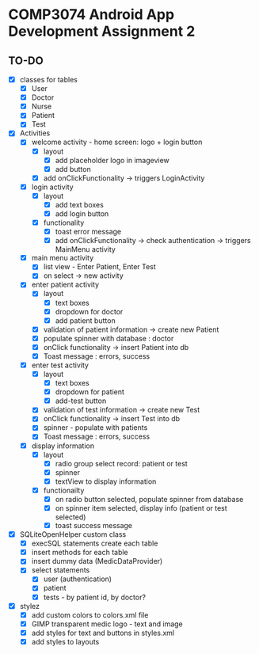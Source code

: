 # COMP3074 Android App Development Assignment 2
## TO-DO
- [x] classes for tables
	- [x] User
	- [x] Doctor
	- [x] Nurse
	- [x] Patient
	- [x] Test
- [X] Activities
	- [X] welcome activity - home screen: logo + login button
		- [X] layout
			- [X] add placeholder logo in imageview
			- [X] add button
		- [X] add onClickFunctionality -> triggers LoginActivity
	- [X] login activity
		- [X] layout
			- [X] add text boxes
			- [X] add login button
		- [X] functionality
			- [X] toast error message
			- [X] add onClickFunctionality -> check authentication -> triggers MainMenu activity
	- [X] main menu activity
		- [X] list view - Enter Patient, Enter Test
		- [X] on select -> new activity
	- [X] enter patient activity
		- [X] layout
			- [X] text boxes
			- [X] dropdown for doctor
			- [X] add patient button
		- [X] validation of patient information -> create new Patient
		- [X] populate spinner with database : doctor
		- [X] onClick functionality -> insert Patient into db
		- [X] Toast message : errors, success
	- [X] enter test activity
		- [X] layout
			- [X] text boxes
			- [X] dropdown for patient
			- [X] add-test button
		- [X] validation of test information -> create new Test
		- [X] onClick functionality -> insert Test into db
		- [X] spinner - populate with patients
		- [X] Toast message : errors, success
	- [X] display information
		- [X] layout
			- [X] radio group select record: patient or test
			- [X] spinner
			- [X] textView to display information
		- [X] functionailty
			- [X] on radio button selected, populate spinner from database
			- [X] on spinner item selected, display info (patient or test selected)
			- [X] toast success message
- [X] SQLiteOpenHelper custom class
	- [x] execSQL statements create each table
	- [x] insert methods for each table
	- [X] insert dummy data (MedicDataProvider)
	- [X] select statements
		- [X] user (authentication)
		- [X] patient
		- [X] tests - by patient id, by doctor? 
- [X] stylez
	- [x] add custom colors to colors.xml file
	- [X] GIMP transparent medic logo - text and image
	- [X] add styles for text and buttons in styles.xml
	- [X] add styles to layouts
